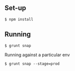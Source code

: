 Set-up
------

    $ npm install

Running
-------

    $ grunt snap

Running against a particular env

    $ grunt snap --stage=prod
